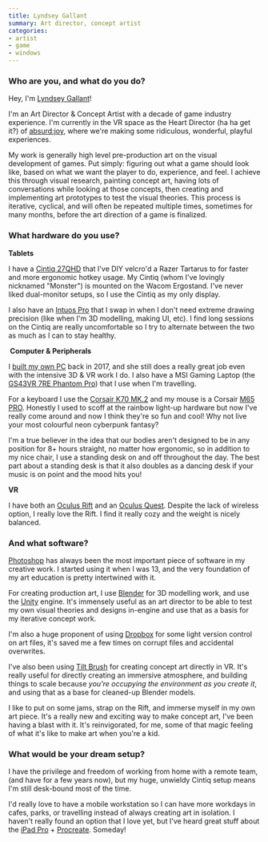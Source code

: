 ```yaml
---
title: Lyndsey Gallant
summary: Art director, concept artist 
categories:
- artist
- game
- windows
---
```


### Who are you, and what do you do?

Hey, I'm [Lyndsey Gallant](http://www.lyndseygallant.com/ "Lyndsey's website.")!

I'm an Art Director & Concept Artist with a decade of game industry experience. I'm currently in the VR space as the Heart Director (ha ha get it?) of [absurd:joy](https://absurdjoy.com/ "A group making VR experiences."), where we're making some ridiculous, wonderful, playful experiences.

My work is generally high level pre-production art on the visual development of games. Put simply: figuring out what a game should look like, based on what we want the player to do, experience, and feel. I achieve this through visual research, painting concept art, having lots of conversations while looking at those concepts, then creating and implementing art prototypes to test the visual theories. This process is iterative, cyclical, and will often be repeated multiple times, sometimes for many months, before the art direction of a game is finalized.

### What hardware do you use?

**Tablets**

I have a [Cintiq 27QHD][cintiq] that I've DIY velcro'd a Razer Tartarus to for faster and more ergonomic hotkey usage. My Cintiq (whom I've lovingly nicknamed "Monster") is mounted on the Wacom Ergostand. I've never liked dual-monitor setups, so I use the Cintiq as my only display.

I also have an [Intuos Pro][intuos-pro] that I swap in when I don't need extreme drawing precision (like when I'm 3D modelling, making UI, etc). I find long sessions on the Cintiq are really uncomfortable so I try to alternate between the two as much as I can to stay healthy.

** Computer & Peripherals**

I [built my own PC](https://pcpartpicker.com/user/apocalynds/saved/#view=ty3Vcf "The parts for Lyndsey's PC on PCPartPicker.") back in 2017, and she still does a really great job even with the intensive 3D & VR work I do. I also have a MSI Gaming Laptop (the [GS43VR 7RE Phantom Pro][gs43vr-7re-phantom-pro]) that I use when I'm travelling.

For a keyboard I use the [Corsair K70 MK.2][k70-rgb-mk.2] and my mouse is a Corsair [M65 PRO][m65-pro-rgb]. Honestly I used to scoff at the rainbow light-up hardware but now I've really come around and now I think they're so fun and cool! Why not live your most colourful neon cyberpunk fantasy?

I'm a true believer in the idea that our bodies aren't designed to be in any position for 8+ hours straight, no matter how ergonomic, so in addition to my nice chair, I use a standing desk on and off throughout the day. The best part about a standing desk is that it also doubles as a dancing desk if your music is on point and the mood hits you!

**VR**

I have both an [Oculus Rift][rift] and an [Oculus Quest][quest]. Despite the lack of wireless option, I really love the Rift. I find it really cozy and the weight is nicely balanced.

### And what software?

[Photoshop][] has always been the most important piece of software in my creative work. I started using it when I was 13, and the very foundation of my art education is pretty intertwined with it.

For creating production art, I use [Blender][] for 3D modelling work, and use the [Unity][] engine. It's immensely useful as an art director to be able to test my own visual theories and designs in-engine and use that as a basis for my iterative concept work.

I'm also a huge proponent of using [Dropbox][] for some light version control on art files, it's saved me a few times on corrupt files and accidental overwrites.

I've also been using [Tilt Brush][tilt-brush] for creating concept art directly in VR. It's really useful for directly creating an immersive atmosphere, and building things to scale because _you're occupying the environment as you create it_, and using that as a base for cleaned-up Blender models. 

I like to put on some jams, strap on the Rift, and immerse myself in my own art piece. It's a really new and exciting way to make concept art, I've been having a blast with it. It's reinvigorated, for me, some of that magic feeling of what it's like to make art when you're a kid.

### What would be your dream setup?

I have the privilege and freedom of working from home with a remote team, (and have for a few years now), but my huge, unwieldy Cintiq setup means I'm still desk-bound most of the time.

I'd really love to have a mobile workstation so I can have more workdays in cafes, parks, or travelling instead of always creating art in isolation. I haven't really found an option that I love yet, but I've heard great stuff about the [iPad Pro][ipad-pro] + [Procreate][procreate-ios]. Someday!

[blender]: https://www.blender.org/ "A free, open-source 3D renderer."
[cintiq]: https://www.wacom.com/en/us/cintiq "A computer screen you can draw on."
[dropbox]: https://www.dropbox.com/ "Online syncing and storage."
[gs43vr-7re-phantom-pro]: https://www.msi.com/Laptop/GS43VR-7RE-Phantom-Pro/Specification "A 14 inch gaming laptop."
[intuos-pro]: https://www.wacom.com/en-ca/products/pen-tablets/intuos-pro-medium "A drawing tablet with multi-touch support."
[ipad-pro]: https://en.wikipedia.org/wiki/IPad_Pro "An iOS tablet."
[k70-rgb-mk.2]: https://www.corsair.com/us/en/k70-rgb-gaming-keyboard "A gaming keyboard."
[m65-pro-rgb]: https://www.corsair.com/us/en/m65pro "A gaming mouse."
[photoshop]: https://www.adobe.com/products/photoshop.html "A bitmap image editor."
[procreate-ios]: https://itunes.apple.com/us/app/procreate/id425073498 "A powerful illustration app."
[quest]: https://www.oculus.com/quest/ "An all-in-one VR headset."
[rift]: https://en.wikipedia.org/wiki/Oculus_Rift "A virtual reality helmet."
[tilt-brush]: https://www.tiltbrush.com/ "Software for painting in VR."
[unity]: https://unity3d.com/unity/ "A cross-platform game development tool."
